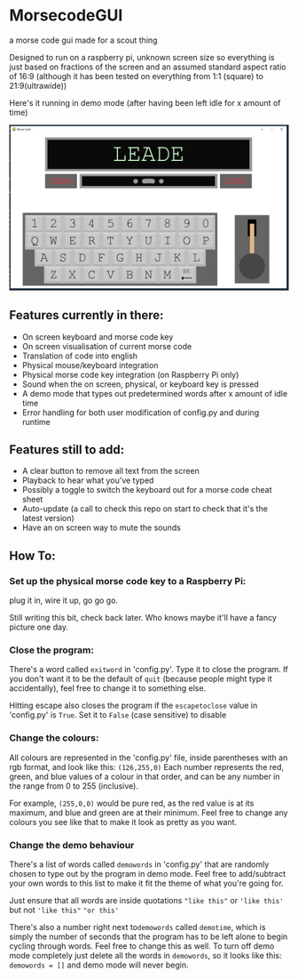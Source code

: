 # MorsecodeGUI
a morse code gui made for a scout thing

Designed to run on a raspberry pi, unknown screen size so everything is just based on fractions of the screen and an assumed standard aspect ratio of 16:9 (although it has been tested on everything from 1:1 (square) to 21:9(ultrawide))

Here's it running in demo mode (after having been left idle for x amount of time)

![morsedemo](morsedemo.png)

## Features currently in there:
- On screen keyboard and morse code key
- On screen visualisation of current morse code
- Translation of code into english
- Physical mouse/keyboard integration
- Physical morse code key integration (on Raspberry Pi only)
- Sound when the on screen, physical, or keyboard key is pressed
- A demo mode that types out predetermined words after x amount of idle time
- Error handling for both user modification of config.py and during runtime

## Features still to add:
- A clear button to remove all text from the screen
- Playback to hear what you've typed
- Possibly a toggle to switch the keyboard out for a morse code cheat sheet
- Auto-update (a call to check this repo on start to check that it's the latest version)
- Have an on screen way to mute the sounds

## How To:

### Set up the physical morse code key to a Raspberry Pi:

plug it in, wire it up, go go go.

Still writing this bit, check back later. Who knows maybe it'll have a fancy picture one day.

### Close the program:
There's a word called `exitword` in 'config.py'. Type it to close the program.
If you don't want it to be the default of `quit` (because people might type it accidentally), feel free to change it to something else.

Hitting escape also closes the program if the `escapetoclose` value in 'config.py' is `True`. Set it to `False` (case sensitive) to disable

### Change the colours:
All colours are represented in the 'config.py' file, inside parentheses with an rgb format, and look like this: `(126,255,0)` Each number represents the red, green, and blue values of a colour in that order, and can be any number in the range from 0 to 255 (inclusive).

For example, `(255,0,0)` would be pure red, as the red value is at its maximum, and blue and green are at their minimum.
Feel free to change any colours you see like that to make it look as pretty as you want.

### Change the demo behaviour
There's a list of words called `demowords` in 'config.py' that are randomly chosen to type out by the program in demo mode.
Feel free to add/subtract your own words to this list to make it fit the theme of what you're going for.

Just ensure that all words are inside quotations `"like this"` or `'like this'` but not `'like this"` `"or this'`

There's also a number right next to`demowords` called `demotime`, which is simply the number of seconds that the program has to be left alone to begin cycling through words. Feel free to change this as well.
To turn off demo mode completely just delete all the words in `demowords`, so it looks like this: `demowords = []` and demo mode will never begin.
